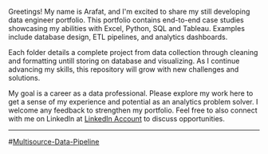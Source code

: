 Greetings! My name is Arafat, and I'm excited to share my still developing data engineer portfolio. This portfolio contains end-to-end case studies showcasing my abilities with Excel, Python, SQL and Tableau.  Examples include database design, ETL pipelines, and analytics dashboards.

Each folder details a complete project from data collection through cleaning and formatting untill storing on database and visualizing. As I continue advancing my skills, this repository will grow with new challenges and solutions.

My goal is a career as a data professional. Please explore my work here to get a sense of my experience and potential as an analytics problem solver. I welcome any feedback to strengthen my portfolio. Feel free to also connect with me on LinkedIn at [LinkedIn Account](https://www.linkedin.com/in/arafat-ahmed-alabsi) to discuss opportunities.

-----------------------------------------------

#[Multisource-Data-Pipeline](https://github.com/ArafatAbsi/Multisource-Data-Pipeline.git)

